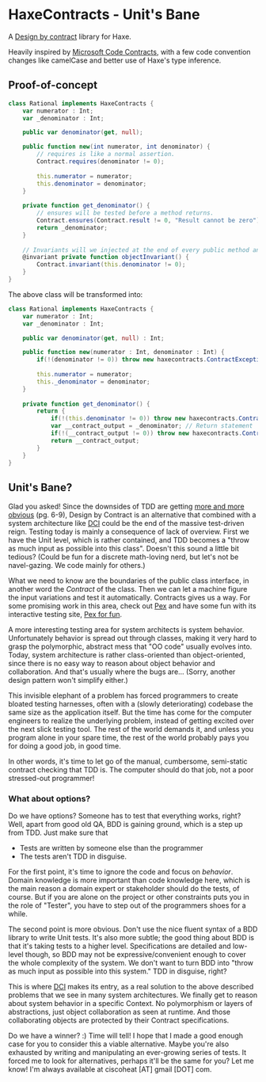 # HaxeContracts - Unit's Bane

A [Design by contract](http://en.wikipedia.org/wiki/Design_by_contract) library for Haxe.

Heavily inspired by [Microsoft Code Contracts](http://research.microsoft.com/en-us/projects/contracts/), with a few code convention changes like camelCase and better use of Haxe's type inference.

## Proof-of-concept

```actionscript
class Rational implements HaxeContracts {
    var numerator : Int;
    var _denominator : Int;

    public var denominator(get, null);

    public function new(int numerator, int denominator) {
        // requires is like a normal assertion.
        Contract.requires(denominator != 0);
        
        this.numerator = numerator;
        this.denominator = denominator;
    }
    
    private function get_denominator() {
        // ensures will be tested before a method returns.
        Contract.ensures(Contract.result != 0, "Result cannot be zero");
        return _denominator;
    }
    
    // Invariants will we injected at the end of every public method and in accessor methods.
    @invariant private function objectInvariant() {
        Contract.invariant(this.denominator != 0);
    }
}
```
The above class will be transformed into:
```actionscript
class Rational implements HaxeContracts {
    var numerator : Int;
    var _denominator : Int;

    public var denominator(get, null) : Int;

    public function new(numerator : Int, denominator : Int) {
        if(!(denominator != 0)) throw new haxecontracts.ContractException();
        
        this.numerator = numerator;
        this._denominator = denominator;
    }
    
    private function get_denominator() {
        return {
            if(!(this.denominator != 0)) throw new haxecontracts.ContractException();
            var __contract_output = _denominator; // Return statement
            if(!(__contract_output != 0)) throw new haxecontracts.ContractException("Result cannot be zero");
            return __contract_output;
        }
    }
}
```

## Unit's Bane?

Glad you asked! Since the downsides of TDD are getting [more and more obvious](http://www.sigs.de/download/oop_09/Coplien%20Nmo1.pdf) (pg. 6-9), Design by Contract is an alternative that combined with a system architecture like [DCI](https://github.com/ciscoheat/haxedci-example) could be the end of the massive test-driven reign. Testing today is mainly a consequence of lack of overview. First we have the Unit level, which is rather contained, and TDD becomes a "throw as much input as possible into this class". Doesn't this sound a little bit tedious? (Could be fun for a discrete math-loving nerd, but let's not be navel-gazing. We code mainly for others.)

What we need to know are the boundaries of the public class interface, in another word the *Contract* of the class. Then we can let a machine figure the input variations and test it automatically. Contracts gives us a way. For some promising work in this area, check out [Pex](http://research.microsoft.com/en-us/projects/Pex/) and have some fun with its interactive testing site, [Pex for fun](http://www.pexforfun.com/).

A more interesting testing area for system architects is system behavior. Unfortunately behavior is spread out through classes, making it very hard to grasp the polymorphic, abstract mess that "OO code" usually evolves into. Today, system architecture is rather class-oriented than object-oriented, since there is no easy way to reason about object behavior and collaboration. And that's usually where the bugs are... (Sorry, another design pattern won't simplify either.)

This invisible elephant of a problem has forced programmers to create bloated testing harnesses, often with a (slowly deteriorating) codebase the same size as the application itself. But the time has come for the computer engineers to realize the underlying problem, instead of getting excited over the next slick testing tool. The rest of the world demands it, and unless you program alone in your spare time, the rest of the world probably pays you for doing a good job, in good time.

In other words, it's time to let go of the manual, cumbersome, semi-static contract checking that TDD is. The computer should do that job, not a poor stressed-out programmer!

### What about options?

Do we have options? Someone has to test that everything works, right? Well, apart from good old QA, BDD is gaining ground, which is a step up from TDD. Just make sure that

- Tests are written by someone else than the programmer
- The tests aren't TDD in disguise.

For the first point, it's time to ignore the code and focus on *behavior*. Domain knowledge is more important than code knowledge here, which is the main reason a domain expert or stakeholder should do the tests, of course. But if you are alone on the project or other constraints puts you in the role of "Tester", you have to step out of the programmers shoes for a while.

The second point is more obvious. Don't use the nice fluent syntax of a BDD library to write Unit tests. It's also more subtle; the good thing about BDD is that it's taking tests to a higher level. Specifications are detailed and low-level though, so BDD may not be expressive/convenient enough to cover the whole complexity of the system. We don't want to turn BDD into "throw as much input as possible into this system." TDD in disguise, right?

This is where [DCI](https://github.com/ciscoheat/haxedci-example) makes its entry, as a real solution to the above described problems that we see in many system architectures. We finally get to reason about system behavior in a specific Context. No polymorphism or layers of abstractions, just object collaboration as seen at runtime. And those collaborating objects are protected by their Contract specifications.

Do we have a winner? :) Time will tell! I hope that I made a good enough case for you to consider this a viable alternative. Maybe you're also exhausted by writing and manipulating an ever-growing series of tests. It forced me to look for alternatives, perhaps it'll be the same for you? Let me know! I'm always available at ciscoheat [AT] gmail [DOT] com.
